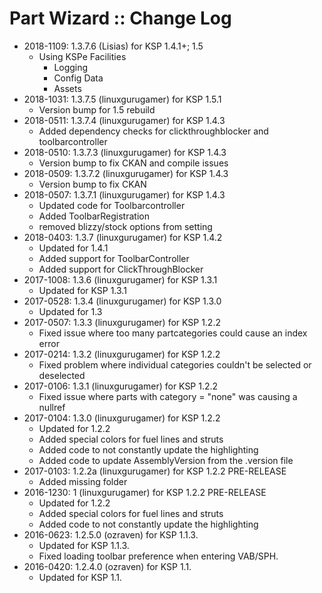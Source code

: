 # Part Wizard :: Change Log

* 2018-1109: 1.3.7.6 (Lisias) for KSP 1.4.1+; 1.5
	+ Using KSPe Facilities
		- Logging
		- Config Data
		- Assets  
* 2018-1031: 1.3.7.5 (linuxgurugamer) for KSP 1.5.1
	+ Version bump for 1.5 rebuild
* 2018-0511: 1.3.7.4 (linuxgurugamer) for KSP 1.4.3
	+ Added dependency checks for clickthroughblocker and toolbarcontroller
* 2018-0510: 1.3.7.3 (linuxgurugamer) for KSP 1.4.3
	+ Version bump to fix CKAN and compile issues
* 2018-0509: 1.3.7.2 (linuxgurugamer) for KSP 1.4.3
	+ Version bump to fix CKAN
* 2018-0507: 1.3.7.1 (linuxgurugamer) for KSP 1.4.3
	+ Updated code for Toolbarcontroller
	+ Added ToolbarRegistration
	+ removed blizzy/stock options from setting
* 2018-0403: 1.3.7 (linuxgurugamer) for KSP 1.4.2
	+ Updated for 1.4.1
	+ Added support for ToolbarController
	+ Added support for ClickThroughBlocker
* 2017-1008: 1.3.6 (linuxgurugamer) for KSP 1.3.1
	+ Updated for KSP 1.3.1
* 2017-0528: 1.3.4 (linuxgurugamer) for KSP 1.3.0
	+ Updated for 1.3
* 2017-0507: 1.3.3 (linuxgurugamer) for KSP 1.2.2
	+ Fixed issue where too many partcategories could cause an index error
* 2017-0214: 1.3.2 (linuxgurugamer) for KSP 1.2.2
	+ Fixed problem where individual categories couldn't be selected or deselected
* 2017-0106: 1.3.1 (linuxgurugamer) for KSP 1.2.2
	+ Fixed issue where parts with category = "none" was causing a nullref
* 2017-0104: 1.3.0 (linuxgurugamer) for KSP 1.2.2
	+ Updated for 1.2.2
	+ Added special colors for fuel lines and struts
	+ Added code to not constantly update the highlighting
	+ Added code to update AssemblyVersion from the .version file
* 2017-0103: 1.2.2a (linuxgurugamer) for KSP 1.2.2 PRE-RELEASE
	+ Added missing folder
* 2016-1230: 1 (linuxgurugamer) for KSP 1.2.2 PRE-RELEASE
	+ Updated for 1.2.2
	+ Added special colors for fuel lines and struts
	+ Added code to not constantly update the highlighting
* 2016-0623: 1.2.5.0 (ozraven) for KSP 1.1.3.
	+ Updated for KSP 1.1.3.
	+ Fixed loading toolbar preference when entering VAB/SPH.
* 2016-0420: 1.2.4.0 (ozraven) for KSP 1.1.
	+ Updated for KSP 1.1.
